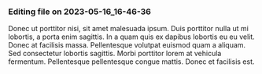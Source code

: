 

### Editing file on 2023-05-16_16-46-36

Donec ut porttitor nisi, sit amet malesuada ipsum. Duis porttitor nulla ut mi lobortis, a porta enim sagittis. In a quam quis ex dapibus lobortis eu eu velit. Donec at facilisis massa. Pellentesque volutpat euismod quam a aliquam. Sed consectetur lobortis sagittis. Morbi porttitor lorem at vehicula fermentum. Pellentesque pellentesque congue mattis. Donec et facilisis est.


